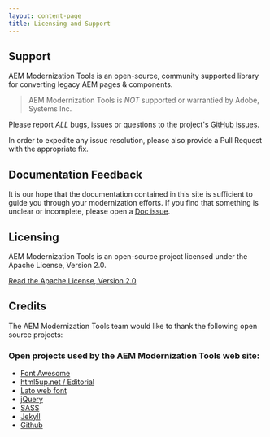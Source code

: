 ```yaml
---
layout: content-page
title: Licensing and Support
---
```


## Support

AEM Modernization Tools is an open-source, community supported library for converting legacy AEM pages & components.

> AEM Modernization Tools is *NOT* supported or warrantied by Adobe, Systems Inc.


Please report *ALL* bugs, issues or questions to the project's [GitHub issues](https://github.com/adobe/aem-modernize-tools/issues).

In order to expedite any issue resolution, please also provide a Pull Request with the appropriate fix. 

## Documentation Feedback

It is our hope that the documentation contained in this site is sufficient to guide you through your modernization efforts. If you find that something is unclear or incomplete, please open a [Doc issue](https://github.com/adobe/aem-modernize-tools/issues).

## Licensing

AEM Modernization Tools is an open-source project licensed under the Apache License, Version 2.0.

<a href="https://www.apache.org/licenses/LICENSE-2.0" class="button">Read the Apache License, Version 2.0</a>

## Credits

The AEM Modernization Tools team would like to thank the following open source projects:

###  Open projects used by the AEM Modernization Tools web site:

* [Font Awesome](http://fontawesome.io/)
* [html5up.net / Editorial](https://html5up.net/editorial)
* [Lato web font](https://fonts.google.com/specimen/Lato)
* [jQuery](https://jquery.com/)
* [SASS](http://sass-lang.com/)
* [Jekyll](https://jekyllrb.com/)
* [Github](https://github.com)

